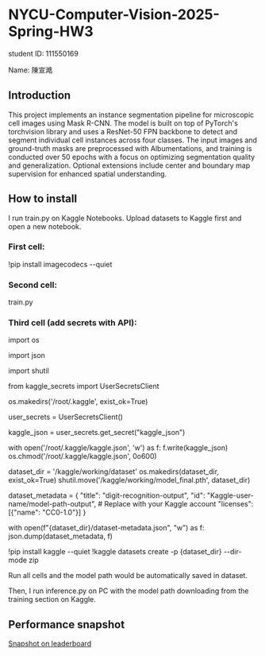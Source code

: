 # NYCU-Computer-Vision-2025-Spring-HW3
student ID: 111550169

Name: 陳宣澔

## Introduction
This project implements an instance segmentation pipeline for microscopic cell images using Mask R-CNN. The model is built on top of PyTorch's torchvision library and uses a ResNet-50 FPN backbone to detect and segment individual cell instances across four classes. The input images and ground-truth masks are preprocessed with Albumentations, and training is conducted over 50 epochs with a focus on optimizing segmentation quality and generalization. Optional extensions include center and boundary map supervision for enhanced spatial understanding.

## How to install
I run train.py on Kaggle Notebooks.
Upload datasets to Kaggle first and open a new notebook.

### First cell:

!pip install imagecodecs --quiet

### Second cell:

train.py

### Third cell (add secrets with API):

import os

import json

import shutil

from kaggle_secrets import UserSecretsClient


os.makedirs('/root/.kaggle', exist_ok=True)

user_secrets = UserSecretsClient()

kaggle_json = user_secrets.get_secret("kaggle_json")

with open('/root/.kaggle/kaggle.json', 'w') as f:
    f.write(kaggle_json)
os.chmod('/root/.kaggle/kaggle.json', 0o600)

dataset_dir = '/kaggle/working/dataset'
os.makedirs(dataset_dir, exist_ok=True)
shutil.move('/kaggle/working/model_final.pth', dataset_dir)

dataset_metadata = {
    "title": "digit-recognition-output",
    "id": "Kaggle-user-name/model-path-output",  # Replace with your Kaggle account
    "licenses": [{"name": "CC0-1.0"}]
}

with open(f"{dataset_dir}/dataset-metadata.json", "w") as f:
    json.dump(dataset_metadata, f)

!pip install kaggle --quiet
!kaggle datasets create -p {dataset_dir} --dir-mode zip

Run all cells and the model path would be automatically saved in dataset.

Then, I run inference.py on PC with the model path downloading from the training section on Kaggle.

## Performance snapshot
[Snapshot on leaderboard](https://imgur.com/a/urPmtsm)
